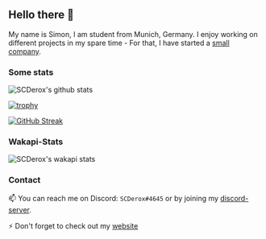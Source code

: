 ## Hello there 👋
My name is Simon, I am student from Munich, Germany. I enjoy working on different projects in my spare time - For that, I have started a [small company](https://sc-network.net). 


### Some stats
![SCDerox's github stats](https://github-readme-stats.vercel.app/api?username=scderox&count_private=true&show_icons=true&theme=dark)

[![trophy](https://github-profile-trophy.vercel.app/?username=ryo-ma&theme=onedark)](https://github.com/ryo-ma/github-profile-trophy)

[![GitHub Streak](https://github-readme-streak-stats.herokuapp.com?user=scderox&theme=dark&hide_border=true&date_format=M%20j%5B%2C%20Y%5D)](https://git.io/streak-stats)


### Wakapi-Stats
![SCDerox's wakapi stats](https://github-readme-stats.vercel.app/api/wakatime?username=scderox&api_domain=track.sc-network.net&range=30_days&bg_color=1A202C&title_color=2F855A&icon_color=2F855A&text_color=ffffff&custom_title=Wakapi%20Week%20Stats&layout=compact)


### Contact
📫 You can reach me on Discord: `SCDerox#4645`  or by joining my [discord-server](https://discord.gg/TRKx6QQb).

⚡ Don't forget to check out my [website](https://scderox.de)
